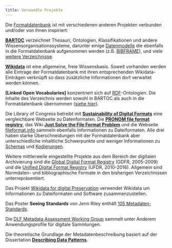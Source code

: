 ```yaml
---
title: Verwandte Projekte
---
```


Die [Formatdatenbank](../about) ist mit verschiedenen anderen Projekten
verbunden und/oder von ihnen inspiriert:

**[BARTOC](https://bartoc.org/)** verzeichnet Thesauri, Ontologien,
Klassifikationen und andere Wissensorganisationssysteme, darunter einige
[Datenmodelle](../model) die ebenfalls in die Formatdatenbank aufgenommen
werden (z.B. [BIBFRAME](../bibframe)), und viele [weitere
Verzeichnisse](http://bartoc.org/terminology-registries).

**[Wikidata](https://www.wikidata.org/)** ist eine allgemeine, freie
Wissensbasis. Soweit vorhanden werden alle Eintrage der Formatdatenbank
mit ihren entsprechenden Wikidata-Einträgen verknüpft so dass zusätzliche
Informationen dort verwaltet werden können.

**[Linked Open Vocabularies]** konzentriert sich auf [RDF](../rdf)-Ontologien.
Die Inhalte des Verzeichnis werden sowohl in BARTOC als auch in die 
Formatdatenbank übernommen ([siehe hier](../rdf/voc)).

Die Library of Congress betreibt mit **[Sustainability of Digital
Formats](https://www.loc.gov/preservation/digital/formats/)** eine
vergleichbare Webseite zu Datenformaten. Die **[PRONOM file format
registry](https://www.nationalarchives.gov.uk/PRONOM/)**, das Wiki **[Just
Solve the File Format Problem](http://fileformats.archiveteam.org)** und die
Webseite [fileformat.info](http://www.fileformat.info) sammeln ebenfalls
Informationen zu Dateiformaten. Alle drei haben starke Überschneidungen mit der
Formatdatenbank aber unterschiedliche inhaltliche Schwerpunkte und weniger
Informationen zu [Schemas](../schema) und [Kodierungen](../code).

Weitere mittlerweile eingestellte Projekte aus dem Bereich der digitalen
Archivierung sind die [Global Digital Format
Registry](http://hul.harvard.edu/gdfr) (GDFR, 2005-2009) und die [Unified
Digital Format Registry](http://udfr.org/) (UFDR, 2010-2016). Allgemein sind
Normdaten- und bibliographische Formate in den bisherigen Verzeichnissen
unterrepräsentiert.

Das Projekt [Wikidata for digital Preservation](http://wikidp.org) verwendet
Wikidata um Informationen zu Dateiformaten und Software zusammenzustellen.

Das Poster **Seeing Standards** von Jenn Riley enthält [105
Metadaten-Standards](related/riley2010).

Die [DLF Metadata Assessment Working
Group](https://dlfmetadataassessment.github.io/) sammelt unter Anderem
Anwendungsprofile für digitale Sammlungen.

Die theoretische Grundlage der Metadatenbeschreibung basiert auf
der Dissertation **[Describing Data Patterns](http://aboutdata.org/)**.

